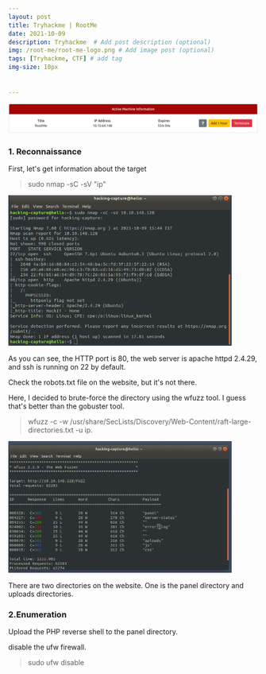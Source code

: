 ```yaml
---
layout: post
title: Tryhackme | RootMe
date: 2021-10-09
description: Tryhackme  # Add post description (optional)
img: /root-me/root-me-logo.png # Add image post (optional)
tags: [Tryhackme, CTF] # add tag
img-size: 10px


---
```

<p align="center">
  <img src="/assets/img/root-me/init.png" width="1200"/>
 </p>
   
### 1. Reconnaissance
 
 First, let's get information about the target
 
 > sudo nmap -sC -sV "ip"
 
 <img src="/assets/img/root-me/nmap.png" width="450"/> 
   
As you can see, the HTTP port is 80, the web server is apache httpd 2.4.29, and ssh is running on 22 by default.
 
Check the robots.txt file on the website, but it's not there.

Here, I decided to brute-force the directory using the wfuzz tool. I guess that's better than the gobuster tool.
 
 >  wfuzz -c -w /usr/share/SecLists/Discovery/Web-Content/raft-large-directories.txt -u ip.
 
 <img src="/assets/img/root-me/wfuzz.png" width="450"/>
 
 There are two directories on the website. One is the panel directory and uploads directories.

 ### 2.Enumeration
  
  Upload the PHP reverse shell to the panel directory.
  
disable the ufw firewall.
  > sudo ufw disable

